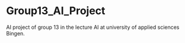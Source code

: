 # Group13_AI_Project
AI project of group 13 in the lecture AI at university of applied sciences Bingen. 
